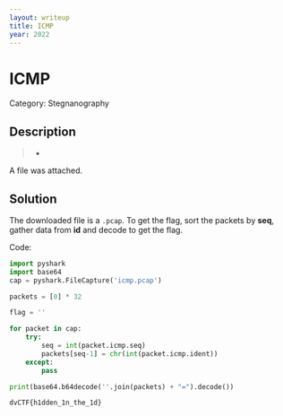 ```yaml
---
layout: writeup
title: ICMP
year: 2022
---
```

# ICMP
Category: Stegnanography

## Description

> - 

A file was attached.  

## Solution

The downloaded file is a `.pcap`. To get the flag, sort the packets by **seq**, gather data from **id** and decode to get the flag.  <br>

Code:
```python
import pyshark
import base64
cap = pyshark.FileCapture('icmp.pcap')

packets = [0] * 32

flag = ''

for packet in cap:
    try:
        seq = int(packet.icmp.seq)
        packets[seq-1] = chr(int(packet.icmp.ident))
    except:
        pass

print(base64.b64decode(''.join(packets) + "=").decode())
```

```
dvCTF{h1dden_1n_the_1d}
```